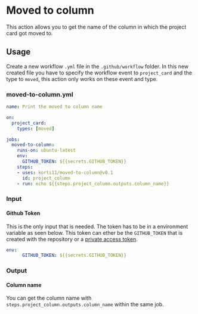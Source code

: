 # Moved to column

This action allows you to get the name of the column in which the project card got moved to.

## Usage

Create a new workflow `.yml` file in the `.github/workflow` folder. In this new created file you have to specify the workflow event to `project_card` and the type to `moved`, this action only works on these event and type.

### moved-to-column.yml
```yml
name: Print the moved to column name

on:
  project_card:
    types: [moved]

jobs:
  moved-to-column:
    runs-on: ubuntu-latest
    env:
      GITHUB_TOKEN: ${{secrets.GITHUB_TOKEN}}
    steps:
    - uses: korti11/moved-to-column@v0.1
      id: project_column
    - run: echo ${{steps.project_column.outputs.column_name}}
```

### Input
#### Github Token
This is the only input that is needed. The token has to be in a environment variable as seen below. This token can ether be the `GITHUB_TOKEN` that is created with the repository or a [private access token](https://help.github.com/en/github/authenticating-to-github/creating-a-personal-access-token-for-the-command-line#creating-a-token).
```yml
env:
      GITHUB_TOKEN: ${{secrets.GITHUB_TOKEN}}
```

### Output
#### Column name
You can get the column name with `steps.project_column.outputs.column_name` within the same job.